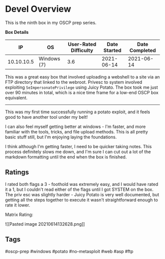 # Devel Overview

This is the ninth box in my OSCP prep series.

**Box Details**

|IP|OS|User-Rated Difficulty|Date Started|Date Completed|
|---|---|---|---|---|
|10.10.10.5|Windows (7)|3.6|2021-06-14|2021-06-14|

This was a great easy box that involved uploading a webshell to a site via an FTP directory that linked to the webroot. Privesc to system involved exploiting `SeImpersonatePrivilege` using Juicy Potato. The box took me just over 90 minutes in total, which is a nice time frame for a low-end OSCP box equivalent.

---

This was my first time successfully running a potato exploit, and it feels good to have another tool under my belt!

I can also feel myself getting better at windows - I'm faster, and more familiar with the tools, tricks, and file upload methods. This is all pretty basic stuff still, but I'm enjoying laying the foundations.

I think although I'm getting faster, I need to be quicker taking notes. This process definitely slows me down, and I'm sure I can cut out a lot of the markdown formatting until the end when the box is finished.

## Ratings

I rated both flags a 3 - foothold was extremely easy, and I would have rated it a 1, but I couldn't read either of the flags until I got SYSTEM on the box. The priv esc was slightly harder - Juicy Potato is very well documented, but getting all the steps together to execute it wasn't straightforward enough to rate it lower.

Matrix Rating:

![[Pasted image 20210614132628.png]]

## Tags

#oscp-prep #windows #potato #no-metasploit #web #asp #ftp